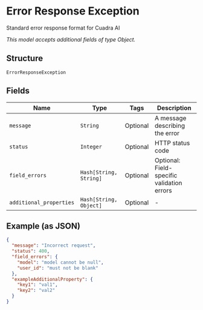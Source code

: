 
# Error Response Exception

Standard error response format for Cuadra AI

*This model accepts additional fields of type Object.*

## Structure

`ErrorResponseException`

## Fields

| Name | Type | Tags | Description |
|  --- | --- | --- | --- |
| `message` | `String` | Optional | A message describing the error |
| `status` | `Integer` | Optional | HTTP status code |
| `field_errors` | `Hash[String, String]` | Optional | Optional: Field-specific validation errors |
| `additional_properties` | `Hash[String, Object]` | Optional | - |

## Example (as JSON)

```json
{
  "message": "Incorrect request",
  "status": 400,
  "field_errors": {
    "model": "model cannot be null",
    "user_id": "must not be blank"
  },
  "exampleAdditionalProperty": {
    "key1": "val1",
    "key2": "val2"
  }
}
```

